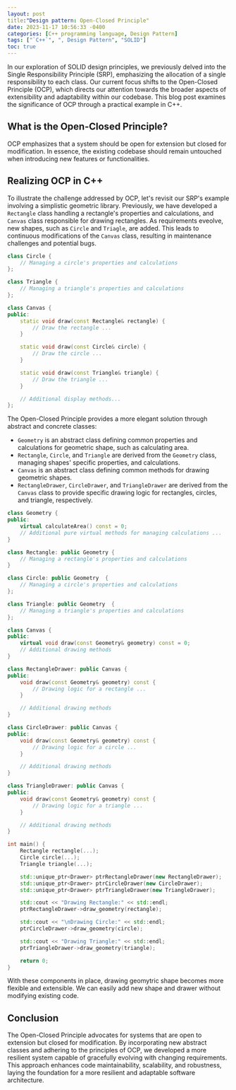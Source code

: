 ```yaml
---
layout: post
title:"Design pattern: Open-Closed Principle"
date: 2023-11-17 10:56:33 -0400
categories: [C++ programming language, Design Pattern]
tags: ["`C++`", ", Design Pattern", "SOLID"]
toc: true
---
```



In our exploration of SOLID design principles, we previously delved into the Single Responsibility Principle (SRP), emphasizing the allocation of a single responsibility to each class. Our current focus shifts to the Open-Closed Principle (OCP), which directs our attention towards the broader aspects of extensibility and adaptability within our codebase. This blog post examines the significance of OCP through a practical example in C++.


## What is the Open-Closed Principle?
OCP emphasizes that a system should be open for extension but closed for modification. In essence, the existing codebase should remain untouched when introducing new features or functionalities.


## Realizing OCP in C++
To illustrate the challenge addressed by OCP, let's revisit our SRP's example involving a simplistic geometric library. Previously, we have developed a `Rectangle` class handling a rectangle's properties and calculations, and `Canvas` class responsible for drawing rectangles. As requirements eveolve, new shapes, such as `Circle` and `Triagle`, are added. This leads to continuous modifications of the `Canvas` class, resulting in maintenance challenges and potential bugs.


```C++
class Circle {
    // Managing a circle's properties and calculations
};

class Triangle {
    // Managing a triangle's properties and calculations
};

class Canvas {
public:
    static void draw(const Rectangle& rectangle) {
        // Draw the rectangle ...
    }

    static void draw(const Circle& circle) {
        // Draw the circle ...
    }

    static void draw(const Triangle& triangle) {
        // Draw the triangle ...
    }

    // Additional display methods...
};
```


The Open-Closed Principle provides a more elegant solution through abstract and concrete classes:
   - `Geometry` is an abstract class defining common properties and calculations for geometric shape, such as calculating area.
   - `Rectangle`, `Circle`, and `Triangle` are derived from the `Geometry` class, managing shapes' specific properties, and calculations.
   - `Canvas` is an abstract class defining common methods for drawing geometric shapes.
   - `RectangleDrawer`, `CircleDrawer`, and `TriangleDrawer` are derived from the `Canvas` class to provide specific drawing logic for rectangles, circles, and triangle, respectively.


```C++
class Geometry {
public:
    virtual calculateArea() const = 0;
    // Additional pure virtual methods for managing calculations ...
}

class Rectangle: public Geometry {
    // Managing a rectangle's properties and calculations
}

class Circle: public Geometry  {
    // Managing a circle's properties and calculations
};

class Triangle: public Geometry  {
    // Managing a triangle's properties and calculations
};

class Canvas {
public:
    virtual void draw(const Geometry& geometry) const = 0;
    // Additional drawing methods
}

class RectangleDrawer: public Canvas {
public:
    void draw(const Geometry& geometry) const {
        // Drawing logic for a rectangle ...
    }

    // Additional drawing methods
}

class CircleDrawer: public Canvas {
public:
    void draw(const Geometry& geometry) const {
        // Drawing logic for a circle ...
    }

    // Additional drawing methods
}

class TriangleDrawer: public Canvas {
public:
    void draw(const Geometry& geometry) const {
        // Drawing logic for a triangle ...
    }

    // Additional drawing methods
}

int main() {
    Rectangle rectangle(...);
    Circle circle(...);
    Triangle triangle(...);

    std::unique_ptr<Drawer> ptrRectangleDrawer(new RectangleDrawer);
    std::unique_ptr<Drawer> ptrCircleDrawer(new CircleDrawer);
    std::unique_ptr<Drawer> ptrTriangleDrawer(new TriangleDrawer);

    std::cout << "Drawing Rectangle:" << std::endl;
    ptrRectangleDrawer->draw_geometry(rectangle);

    std::cout << "\nDrawing Circle:" << std::endl;
    ptrCircleDrawer->draw_geometry(circle);

    std::cout << "Drawing Triangle:" << std::endl;
    ptrTriangleDrawer->draw_geometry(triangle);

    return 0;
}
```

With these components in place, drawing geomytric shape becomes more flexible and extensible. We can easily add new shape and drawer without modifying existing code.


## Conclusion


The Open-Closed Principle advocates for systems that are open to extension but closed for modification. By incorporating new abstract classes and adhering to the principles of OCP, we developed a more resilient system capable of gracefully evolving with changing requirements. This approach enhances code maintainability, scalability, and robustness, laying the foundation for a more resilient and adaptable software architecture.